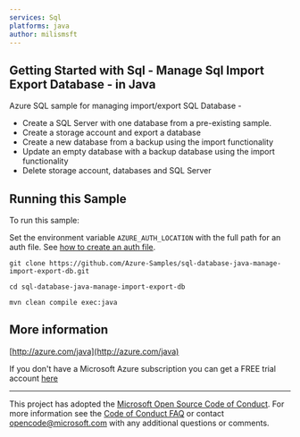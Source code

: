 ```yaml
---
services: Sql
platforms: java
author: milismsft
---
```


## Getting Started with Sql - Manage Sql Import Export Database - in Java ##


  Azure SQL sample for managing import/export SQL Database -
   - Create a SQL Server with one database from a pre-existing sample.
   - Create a storage account and export a database
   - Create a new database from a backup using the import functionality
   - Update an empty database with a backup database using the import functionality
   - Delete storage account, databases and SQL Server
 

## Running this Sample ##

To run this sample:

Set the environment variable `AZURE_AUTH_LOCATION` with the full path for an auth file. See [how to create an auth file](https://github.com/Azure/azure-sdk-for-java/blob/master/AUTH.md).

    git clone https://github.com/Azure-Samples/sql-database-java-manage-import-export-db.git

    cd sql-database-java-manage-import-export-db

    mvn clean compile exec:java

## More information ##

[http://azure.com/java](http://azure.com/java)

If you don't have a Microsoft Azure subscription you can get a FREE trial account [here](http://go.microsoft.com/fwlink/?LinkId=330212)

---

This project has adopted the [Microsoft Open Source Code of Conduct](https://opensource.microsoft.com/codeofconduct/). For more information see the [Code of Conduct FAQ](https://opensource.microsoft.com/codeofconduct/faq/) or contact [opencode@microsoft.com](mailto:opencode@microsoft.com) with any additional questions or comments.